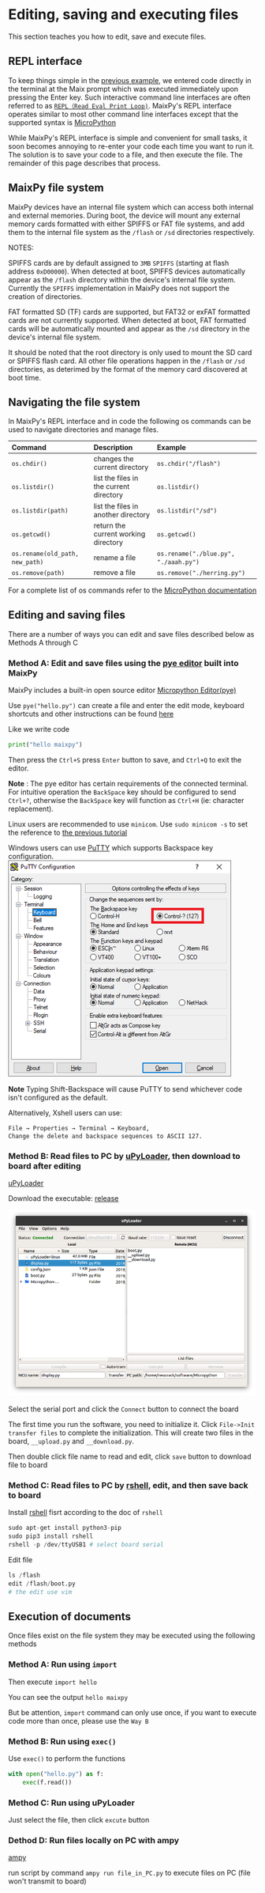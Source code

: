 Editing, saving and executing files
=====

This section teaches you how to edit, save and execute files.


## REPL interface

To keep things simple in the [previous example](led_blink.md), we entered code directly in the terminal at the Maix prompt which was executed immediately upon pressing the Enter key.  Such interactive command line interfaces are often referred to as [`REPL（Read Eval Print Loop)`](https://en.wikipedia.org/wiki/Read%E2%80%93eval%E2%80%93print_loop). MaixPy's REPL interface operates similar to most other command line interfaces except that the supported syntax is [MicroPython](http://docs.micropython.org/en/latest/reference/repl.html)

While MaixPy's REPL interface is simple and convenient for small tasks, it soon becomes annoying to re-enter your code each time you want to run it.  The solution is to save your code to a file, and then execute the file.  The remainder of this page describes that process.


## MaixPy file system

MaixPy devices have an internal file system which can access both internal and external memories.  During boot, the device will mount any external memory cards formatted with either SPIFFS or FAT file systems, and add them to the internal file system as the `/flash` or `/sd` directories respectively.  

NOTES:

SPIFFS cards are by default assigned to `3MB` `SPIFFS` (starting at flash address `0xD00000`). When detected at boot, SPIFFS devices automatically appear as the `/flash` directory within the device's internal file system.  Currently the `SPIFFS` implementation in MaixPy does not support the creation of directories. 

FAT formatted SD (TF) cards are supported, but FAT32 or exFAT formatted cards are not currently supported.  When detected at boot, FAT formatted cards will be automatically mounted and appear as the `/sd` directory in the device's internal file system.  

It should be noted that the root directory is only used to mount the SD card or SPIFFS flash card. All other file operations happen in the `/flash` or `/sd` directories, as deterimed by the format of the memory card discovered at boot time.  


## Navigating the file system

In MaixPy's REPL interface and in code the following os commands can be used to navigate directories and manage files.

| Command | Description | Example |
|:------- |:----------- |:--------|
|`os.chdir()`| changes the current directory | `os.chdir("/flash")` |
|`os.listdir()` | list the files in the current directory | `os.listdir()` |
| `os.listdir(path)` | list the files in another directory | `os.listdir("/sd")`|
|`os.getcwd()`| return the current working directory | `os.getcwd()`|
|`os.rename(old_path, new_path)`| rename a file | `os.rename("./blue.py", "./aaah.py")`|
|`os.remove(path)`| remove a file | `os.remove("./herring.py")`|

For a complete list of os commands refer to the [MicroPython documentation](http://docs.micropython.org/en/v1.7/esp8266/library/os.html)


## Editing and saving files

There are a number of ways you can edit and save files described below as Methods A through C

### Method A: Edit and save files using the [pye editor](https://github.com/robert-hh/Micropython-Editor) built into MaixPy

MaixPy includes a built-in open source editor [Micropython Editor(pye)](https://github.com/robert-hh/Micropython-Editor)

Use `pye("hello.py")` can create a file and enter the edit mode, keyboard shortcuts and other instructions can be found [here](https://github.com/robert-hh/Micropython-Editor/blob/master/Pyboard%20Editor.pdf)

Like we write code

```python
print("hello maixpy")
```

Then press the `Ctrl+S` press `Enter` button to save, and `Ctrl+Q` to exit the editor.

**Note** : The pye editor has certain requirements of the connected terminal. For intuitive operation the `BackSpace` key should be configured to send `Ctrl+?`, otherwise the `BackSpace` key will function as `Ctrl+H` (ie: character replacement).

Linux users are recommended to use `minicom`. Use `sudo minicom -s` to set the reference to [the previous tutorial](power_on.md)

Windows users can use [PuTTY](https://www.chiark.greenend.org.uk/~sgtatham/putty/latest.html) which supports Backspace key configuration.
![PuTTY Backspace Configuation](./assets/Maix_pye_putty_backspace_config.png)


**Note** Typing Shift-Backspace will cause PuTTY to send whichever code isn't configured as the default.

Alternatively, Xshell users can use:

```
File → Properties → Terminal → Keyboard,
Change the delete and backspace sequences to ASCII 127.
```


### Method B: Read files to PC by [uPyLoader](https://github.com/BetaRavener/uPyLoader), then download to board after editing

[uPyLoader](https://github.com/BetaRavener/uPyLoader)

Download the executable: [release](https://github.com/BetaRavener/uPyLoader/releases)

![uPyLoader](../../assets/uPyLoader.png)

Select the serial port and click the `Connect` button to connect the board

The first time you run the software, you need to initialize it. Click `File->Init transfer files` to complete the initialization. This will create two files in the board, `__upload.py` and `__download.py`.

Then double click file name to read and edit, click `save` button to download file to board

### Method C: Read files to PC by [rshell](https://github.com/dhylands/rshell), edit, and then save back to board

Install [rshell](https://github.com/dhylands/rshell) fisrt according to the doc of `rshell`

```python
sudo apt-get install python3-pip
sudo pip3 install rshell
rshell -p /dev/ttyUSB1 # select board serial
```

Edit file

```python
ls /flash
edit /flash/boot.py
# the edit use vim
```


## Execution of documents

Once files exist on the file system they may be executed using the following methods

### Method A: Run using `import`

Then execute `import hello`

You can see the output `hello maixpy`

But be attention, `import` command can only use once, if you want to execute code more than once, please use the `Way B`

### Method B: Run using `exec()`

Use `exec()` to perform the functions

```python
with open("hello.py") as f:
    exec(f.read())

```

### Method C: Run using uPyLoader

Just select the file, then click `excute` button

### Dethod D: Run files locally on PC with ampy

[ampy](https://github.com/pycampers/ampy) 

run script by command `ampy run file_in_PC.py` to execute files on PC (file won't transmit to board)

